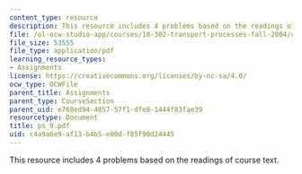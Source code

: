 ```yaml
---
content_type: resource
description: This resource includes 4 problems based on the readings of course text.
file: /ol-ocw-studio-app/courses/10-302-transport-processes-fall-2004/c4a9a6e9af13b4b5e00df85f90d24445_ps_9.pdf
file_size: 53555
file_type: application/pdf
learning_resource_types:
- Assignments
license: https://creativecommons.org/licenses/by-nc-sa/4.0/
ocw_type: OCWFile
parent_title: Assignments
parent_type: CourseSection
parent_uid: e768ed94-4857-57f1-dfe8-1444f83fae39
resourcetype: Document
title: ps_9.pdf
uid: c4a9a6e9-af13-b4b5-e00d-f85f90d24445
---
```

This resource includes 4 problems based on the readings of course text.